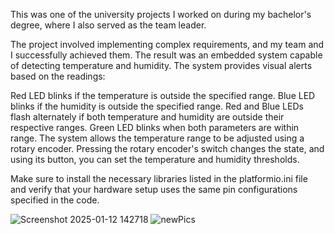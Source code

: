 This was one of the university projects I worked on during my bachelor's degree, where I also served as the team leader.

The project involved implementing complex requirements, and my team and I successfully achieved them. The result was an embedded system capable of detecting temperature and humidity. The system provides visual alerts based on the readings:

Red LED blinks if the temperature is outside the specified range.
Blue LED blinks if the humidity is outside the specified range.
Red and Blue LEDs flash alternately if both temperature and humidity are outside their respective ranges.
Green LED blinks when both parameters are within range.
The system allows the temperature range to be adjusted using a rotary encoder. Pressing the rotary encoder's switch changes the state, and using its button, you can set the temperature and humidity thresholds.

Make sure to install the necessary libraries listed in the platformio.ini file and verify that your hardware setup uses the same pin configurations specified in the code.


![Screenshot 2025-01-12 142718](https://github.com/user-attachments/assets/e47c2c2f-4879-4685-91e3-abbf290a083e)
![newPics](https://github.com/user-attachments/assets/0647f871-d735-4884-8324-4532c14dbecb)
